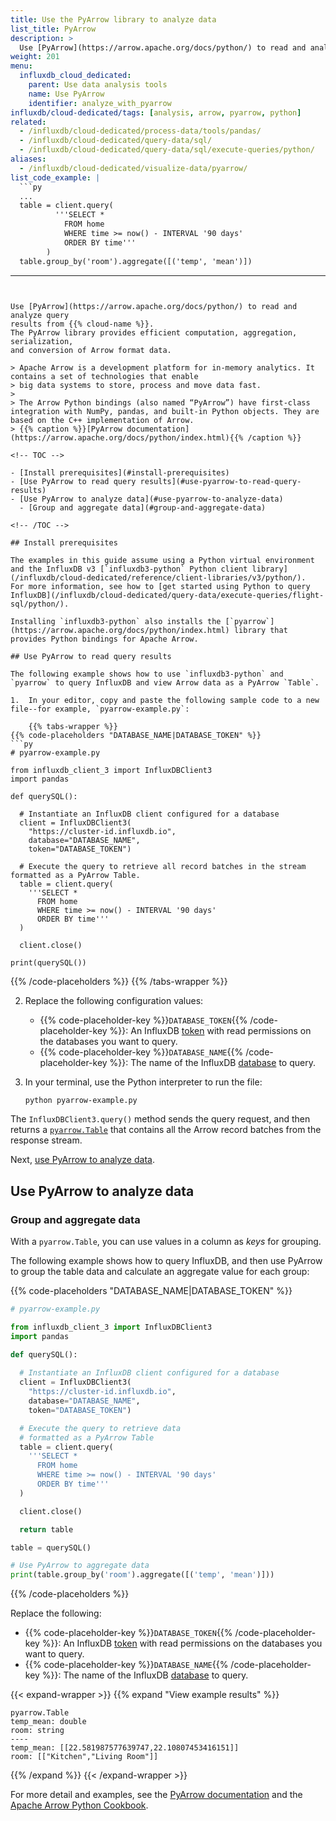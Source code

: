 ```yaml
---
title: Use the PyArrow library to analyze data
list_title: PyArrow
description: >
  Use [PyArrow](https://arrow.apache.org/docs/python/) to read and analyze InfluxDB query results.
weight: 201
menu:
  influxdb_cloud_dedicated:
    parent: Use data analysis tools
    name: Use PyArrow
    identifier: analyze_with_pyarrow
influxdb/cloud-dedicated/tags: [analysis, arrow, pyarrow, python]
related:
  - /influxdb/cloud-dedicated/process-data/tools/pandas/
  - /influxdb/cloud-dedicated/query-data/sql/
  - /influxdb/cloud-dedicated/query-data/sql/execute-queries/python/
aliases:
  - /influxdb/cloud-dedicated/visualize-data/pyarrow/
list_code_example: |
  ```py
  ...
  table = client.query(
          '''SELECT *
            FROM home
            WHERE time >= now() - INTERVAL '90 days'
            ORDER BY time'''
        )
  table.group_by('room').aggregate([('temp', 'mean')])
  ```
---
```


Use [PyArrow](https://arrow.apache.org/docs/python/) to read and analyze query
results from {{% cloud-name %}}.
The PyArrow library provides efficient computation, aggregation, serialization,
and conversion of Arrow format data.

> Apache Arrow is a development platform for in-memory analytics. It contains a set of technologies that enable
> big data systems to store, process and move data fast.
>
> The Arrow Python bindings (also named “PyArrow”) have first-class integration with NumPy, pandas, and built-in Python objects. They are based on the C++ implementation of Arrow.
> {{% caption %}}[PyArrow documentation](https://arrow.apache.org/docs/python/index.html){{% /caption %}}

<!-- TOC -->

- [Install prerequisites](#install-prerequisites)
- [Use PyArrow to read query results](#use-pyarrow-to-read-query-results)
- [Use PyArrow to analyze data](#use-pyarrow-to-analyze-data)
  - [Group and aggregate data](#group-and-aggregate-data)

<!-- /TOC -->

## Install prerequisites

The examples in this guide assume using a Python virtual environment and the InfluxDB v3 [`influxdb3-python` Python client library](/influxdb/cloud-dedicated/reference/client-libraries/v3/python/).
For more information, see how to [get started using Python to query InfluxDB](/influxdb/cloud-dedicated/query-data/execute-queries/flight-sql/python/).

Installing `influxdb3-python` also installs the [`pyarrow`](https://arrow.apache.org/docs/python/index.html) library that provides Python bindings for Apache Arrow.

## Use PyArrow to read query results

The following example shows how to use `influxdb3-python` and `pyarrow` to query InfluxDB and view Arrow data as a PyArrow `Table`.
 
1.  In your editor, copy and paste the following sample code to a new file--for example, `pyarrow-example.py`:

    {{% tabs-wrapper %}}
{{% code-placeholders "DATABASE_NAME|DATABASE_TOKEN" %}}
```py
# pyarrow-example.py

from influxdb_client_3 import InfluxDBClient3
import pandas

def querySQL():
  
  # Instantiate an InfluxDB client configured for a database
  client = InfluxDBClient3(
    "https://cluster-id.influxdb.io",
    database="DATABASE_NAME",
    token="DATABASE_TOKEN")

  # Execute the query to retrieve all record batches in the stream formatted as a PyArrow Table.
  table = client.query(
    '''SELECT *
      FROM home
      WHERE time >= now() - INTERVAL '90 days'
      ORDER BY time'''
  )

  client.close()

print(querySQL())
```
{{% /code-placeholders %}}
  {{% /tabs-wrapper %}}

2.  Replace the following configuration values:

    - {{% code-placeholder-key %}}`DATABASE_TOKEN`{{% /code-placeholder-key %}}: An InfluxDB [token](/influxdb/cloud-dedicated/admin/tokens/) with read permissions on the databases you want to query.
    - {{% code-placeholder-key %}}`DATABASE_NAME`{{% /code-placeholder-key %}}: The name of the InfluxDB [database](/influxdb/cloud-dedicated/admin/databases/) to query.

3. In your terminal, use the Python interpreter to run the file:

    ```sh
    python pyarrow-example.py
    ```

The `InfluxDBClient3.query()` method sends the query request, and then returns a [`pyarrow.Table`](https://arrow.apache.org/docs/python/generated/pyarrow.Table.html) that contains all the Arrow record batches from the response stream. 

Next, [use PyArrow to analyze data](#use-pyarrow-to-analyze-data).

## Use PyArrow to analyze data

### Group and aggregate data

With a `pyarrow.Table`, you can use values in a column as _keys_ for grouping.

The following example shows how to query InfluxDB, and then use PyArrow to group the table data and calculate an aggregate value for each group:

{{% code-placeholders "DATABASE_NAME|DATABASE_TOKEN" %}}
```py
# pyarrow-example.py

from influxdb_client_3 import InfluxDBClient3
import pandas

def querySQL():
  
  # Instantiate an InfluxDB client configured for a database
  client = InfluxDBClient3(
    "https://cluster-id.influxdb.io",
    database="DATABASE_NAME",
    token="DATABASE_TOKEN")

  # Execute the query to retrieve data 
  # formatted as a PyArrow Table
  table = client.query(
    '''SELECT *
      FROM home
      WHERE time >= now() - INTERVAL '90 days'
      ORDER BY time'''
  )

  client.close()

  return table

table = querySQL()

# Use PyArrow to aggregate data
print(table.group_by('room').aggregate([('temp', 'mean')]))
```
{{% /code-placeholders %}}

Replace the following:

- {{% code-placeholder-key %}}`DATABASE_TOKEN`{{% /code-placeholder-key %}}: An InfluxDB [token](/influxdb/cloud-dedicated/admin/tokens/) with read permissions on the databases you want to query.
- {{% code-placeholder-key %}}`DATABASE_NAME`{{% /code-placeholder-key %}}: The name of the InfluxDB [database](/influxdb/cloud-dedicated/admin/tokens/) to query.

{{< expand-wrapper >}}
{{% expand "View example results" %}}
```arrow
pyarrow.Table
temp_mean: double
room: string
----
temp_mean: [[22.581987577639747,22.10807453416151]]
room: [["Kitchen","Living Room"]]
```
{{% /expand %}}
{{< /expand-wrapper >}}

For more detail and examples, see the [PyArrow documentation](https://arrow.apache.org/docs/python/getstarted.html) and the [Apache Arrow Python Cookbook](https://arrow.apache.org/cookbook/py/data.html).
